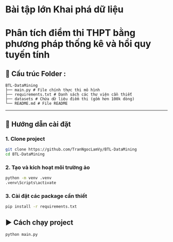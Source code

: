 # Bài tập lớn Khai phá dữ liệu
# Phân tích điểm thi THPT bằng phương pháp thống kê và hồi quy tuyến tính

## 📁 Cấu trúc Folder :
```
BTL-DataMining
├── main.py # File chính thực thi mô hình
├── requirements.txt # Danh sách các thư viện cần thiết
├── datasets # Chứa dữ liệu điểm thi (gồm hơn 100k dòng)
└── README.md # File README
```

---

## 🚀 Hướng dẫn cài đặt

### 1. Clone project

```bash
git clone https://github.com/TranNgocLamVy/BTL-DataMining
cd BTL-DataMining
```

### 2. Tạo và kích hoạt môi trường ảo

```bash
python -m venv .venv
.venv\Scripts\activate
```

### 3. Cài đặt các package cần thiết
```bash
pip install -r requirements.txt
```

## ▶️ Cách chạy project
```bash
python main.py
```